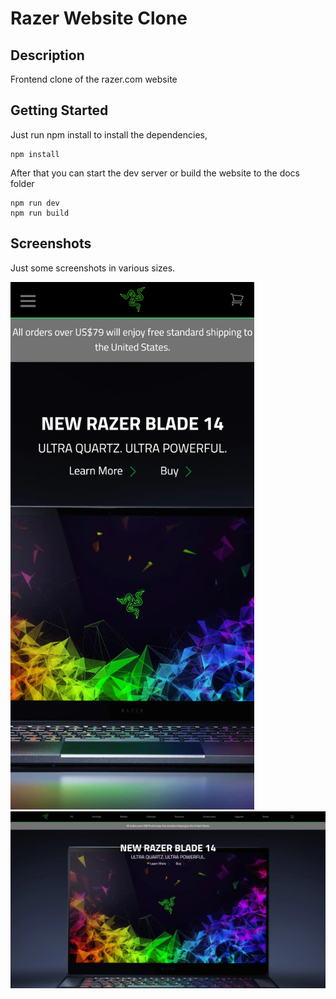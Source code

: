 # Razer Website Clone

## Description

Frontend clone of the razer.com website

## Getting Started

Just run npm install to install the dependencies,

```
npm install
```

After that you can start the dev server or build the website to the docs folder

```
npm run dev
npm run build
```

## Screenshots

Just some screenshots in various sizes.

<img src="/mobile-screenshot.png" width="390">
<img src="/laptop-screenshot.png">
